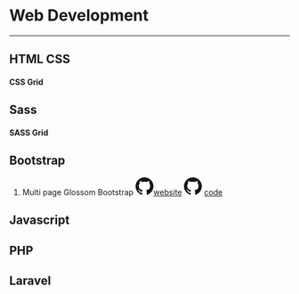 # Web Development

---

## HTML CSS

#### CSS Grid

## Sass

#### SASS Grid

## Bootstrap

1. Multi page Glossom Bootstrap ![alt](Github-Mark-32px.png)[website](https://hemanshueng.github.io/Glossom-Bootstrap/contact.html) ![alt](Github-Mark-32px.png) [ code ](https://github.com/hemanshuEng/Glossom-Bootstrap)

## Javascript

## PHP

## Laravel
